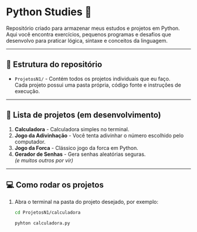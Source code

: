# Python Studies 🐍

Repositório criado para armazenar meus estudos e projetos em Python.  
Aqui você encontra exercícios, pequenos programas e desafios que desenvolvo para praticar lógica, sintaxe e conceitos da linguagem.

---

## 📂 Estrutura do repositório

- `ProjetosN1/` - Contém todos os projetos individuais que eu faço.  
  Cada projeto possui uma pasta própria, código fonte e instruções de execução.  

---

## 🚀 Lista de projetos (em desenvolvimento)

1. **Calculadora** - Calculadora simples no terminal.  
2. **Jogo da Adivinhação** - Você tenta adivinhar o número escolhido pelo computador.  
3. **Jogo da Forca** - Clássico jogo da forca em Python.  
4. **Gerador de Senhas** - Gera senhas aleatórias seguras.  
*(e muitos outros por vir)*

---

## 💻 Como rodar os projetos

1. Abra o terminal na pasta do projeto desejado, por exemplo:  
   ```bash
   cd ProjetosN1/calculadora
   
   pyhton calculadora.py
